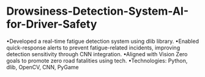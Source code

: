 # Drowsiness-Detection-System-AI-for-Driver-Safety
•Developed a real-time fatigue detection system using dlib library. 
•Enabled quick-response alerts to prevent fatigue-related incidents, improving detection sensitivity through CNN integration. 
•Aligned with Vision Zero goals to promote zero road fatalities using tech. 
•Technologies: Python, dlib, OpenCV, CNN, PyGame
